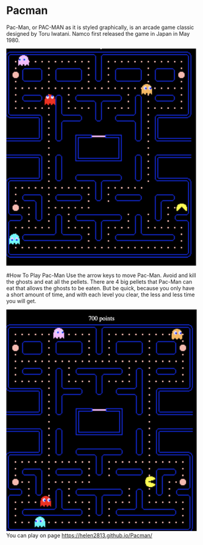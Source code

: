 # Pacman

Pac-Man, or PAC-MAN as it is styled graphically, is an arcade game classic designed by Toru Iwatani.
Namco first released the game in Japan in May 1980.

![alt text](sets/screen1.png "pacman screenshot")

#How To Play Pac-Man
Use the arrow keys to move Pac-Man. Avoid and kill the ghosts and eat all the pellets. There are 4 big pellets that Pac-Man can eat that allows the ghosts to be eaten. 
But be quick, because you only have a short amount of time, and with each level you clear, the less and less time you will get.

![alt text](sets/screen2.png "pacman screenshot")
You can play on page https://helen2813.github.io/Pacman/